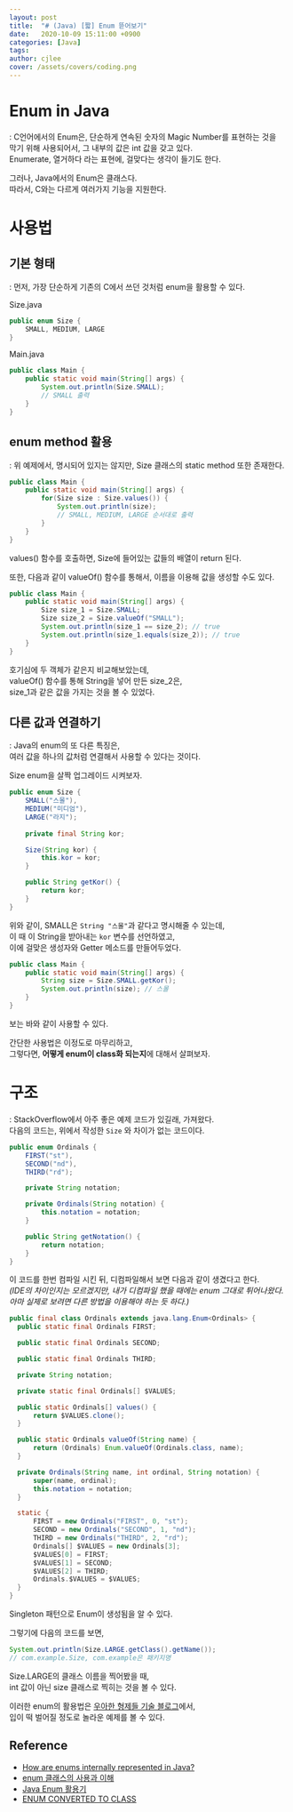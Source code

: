 ```yaml
---
layout: post
title:  "# (Java) [짧] Enum 뜯어보기"
date:   2020-10-09 15:11:00 +0900
categories: [Java]
tags: 
author: cjlee
cover: /assets/covers/coding.png
---
```


# Enum in Java
: C언어에서의 Enum은, 단순하게 연속된 숫자의 Magic Number를 표현하는 것을  
막기 위해 사용되어서, 그 내부의 값은 int 값을 갖고 있다.  
Enumerate, 열거하다 라는 표현에, 걸맞다는 생각이 들기도 한다.

그러나, Java에서의 Enum은 클래스다.  
따라서, C와는 다르게 여러가지 기능을 지원한다.  

# 사용법
## 기본 형태
: 먼저, 가장 단순하게 기존의 C에서 쓰던 것처럼 enum을 활용할 수 있다.

Size.java
```java
public enum Size {
    SMALL, MEDIUM, LARGE
}
```
Main.java
```java
public class Main {
    public static void main(String[] args) {
        System.out.println(Size.SMALL);
        // SMALL 출력
    }
}
```

## enum method 활용
: 위 예제에서, 명시되어 있지는 않지만, Size 클래스의 static method 또한 존재한다.

```java
public class Main {
    public static void main(String[] args) {
        for(Size size : Size.values()) {
            System.out.println(size);
            // SMALL, MEDIUM, LARGE 순서대로 출력
        }
    }
}
```

values() 함수를 호출하면, Size에 들어있는 값들의 배열이 return 된다.

또한, 다음과 같이 valueOf() 함수를 통해서, 이름을 이용해 값을 생성할 수도 있다.

```java
public class Main {
    public static void main(String[] args) {
        Size size_1 = Size.SMALL;
        Size size_2 = Size.valueOf("SMALL");
        System.out.println(size_1 == size_2); // true
        System.out.println(size_1.equals(size_2)); // true
    }
}
```

호기심에 두 객체가 같은지 비교해보았는데,  
valueOf() 함수를 통해 String을 넣어 만든 size_2은,  
size_1과 같은 값을 가지는 것을 볼 수 있었다.


## 다른 값과 연결하기
: Java의 enum의 또 다른 특징은,   
여러 값을 하나의 값처럼 연결해서 사용할 수 있다는 것이다.

Size enum을 살짝 업그레이드 시켜보자.

```java
public enum Size {
    SMALL("스몰"),
    MEDIUM("미디엄"),
    LARGE("라지");
    
    private final String kor;

    Size(String kor) {
        this.kor = kor;
    }

    public String getKor() {
        return kor;
    }
}
```

위와 같이, SMALL은 `String "스몰"`과 같다고 명시해줄 수 있는데,  
이 때 이 String을 받아내는 `kor` 변수를 선언하였고,  
이에 걸맞은 생성자와 Getter 메소드를 만들어두었다.


```java
public class Main {
    public static void main(String[] args) {
        String size = Size.SMALL.getKor();
        System.out.println(size); // 스몰
    }
}
```

보는 바와 같이 사용할 수 있다.

간단한 사용법은 이정도로 마무리하고,  
그렇다면, **어떻게 enum이 class화 되는지**에 대해서 살펴보자.

# 구조
: StackOverflow에서 아주 좋은 예제 코드가 있길래, 가져왔다.  
다음의 코드는, 위에서 작성한 `Size` 와 차이가 없는 코드이다.

```java
public enum Ordinals {
    FIRST("st"),
    SECOND("nd"),
    THIRD("rd");

    private String notation;

    private Ordinals(String notation) {
        this.notation = notation;
    }

    public String getNotation() {
        return notation;
    }
}
```

이 코드를 한번 컴파일 시킨 뒤, 디컴파일해서 보면 다음과 같이 생겼다고 한다.  
*(IDE의 차이인지는 모르겠지만, 내가 디컴파일 했을 때에는 enum 그대로 튀어나왔다.  
아마 실제로 보려면 다른 방법을 이용해야 하는 듯 하다.)*

```java
public final class Ordinals extends java.lang.Enum<Ordinals> {
  public static final Ordinals FIRST;

  public static final Ordinals SECOND;

  public static final Ordinals THIRD;

  private String notation;

  private static final Ordinals[] $VALUES;

  public static Ordinals[] values() {
      return $VALUES.clone();
  }

  public static Ordinals valueOf(String name) {
      return (Ordinals) Enum.valueOf(Ordinals.class, name);
  }

  private Ordinals(String name, int ordinal, String notation) {
      super(name, ordinal);
      this.notation = notation;
  }

  static {
      FIRST = new Ordinals("FIRST", 0, "st");
      SECOND = new Ordinals("SECOND", 1, "nd");
      THIRD = new Ordinals("THIRD", 2, "rd");
      Ordinals[] $VALUES = new Ordinals[3];
      $VALUES[0] = FIRST;
      $VALUES[1] = SECOND;
      $VALUES[2] = THIRD;
      Ordinals.$VALUES = $VALUES;
  }
}
```

Singleton 패턴으로 Enum이 생성됨을 알 수 있다.

그렇기에 다음의 코드를 보면,
```java
System.out.println(Size.LARGE.getClass().getName());
// com.example.Size, com.example은 패키지명
```

Size.LARGE의 클래스 이름을 찍어봤을 때,   
int 값이 아닌 size 클래스로 찍히는 것을 볼 수 있다.

이러한 enum의 활용법은 [우아한 형제들 기술 블로그](https://woowabros.github.io/tools/2017/07/10/java-enum-uses.html)에서,  
입이 떡 벌어질 정도로 놀라운 예제를 볼 수 있다.



## Reference
- [How are enums internally represented in Java?](https://stackoverflow.com/questions/32354107/how-are-enums-internally-represented-in-java)
- [enum 클래스의 사용과 이해](https://www.opentutorials.org/module/1226/8025)
- [Java Enum 활용기](https://woowabros.github.io/tools/2017/07/10/java-enum-uses.html)
- [ENUM CONVERTED TO CLASS](https://theopentutorials.com/tutorials/java/enum/enum-converted-to-class/)